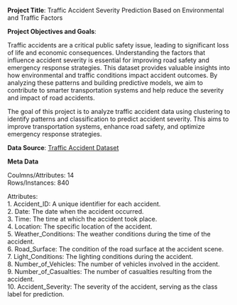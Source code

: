 **Project Title**: Traffic Accident Severity Prediction Based on Environmental and Traffic Factors


**Project Objectives and Goals**: 

Traffic accidents are a critical public safety issue, leading to significant loss of life and economic consequences. Understanding the factors that influence accident severity is essential for improving road safety and emergency response strategies. This dataset provides valuable insights into how environmental and traffic conditions impact accident outcomes. By analyzing these patterns and building predictive models, we aim to contribute to smarter transportation systems and help reduce the severity and impact of road accidents.

The goal of this project is to analyze traffic accident data using clustering to identify patterns and classification to predict accident severity. This aims to improve transportation systems, enhance road safety, and optimize emergency response strategies.


**Data Source**: 
[Traffic Accident Dataset](https://www.kaggle.com/datasets/denkuznetz/traffic-accident-prediction)


    
**Meta Data**

Coulmns/Attributes: 14
<br>Rows/Instances: 840

Attributes:
	<br>1.	Accident_ID: A unique identifier for each accident.
	<br>2.	Date: The date when the accident occurred.
	<br>3.	Time: The time at which the accident took place.
	<br>4.	Location: The specific location of the accident.
	<br>5.	Weather_Conditions: The weather conditions during the time of the accident.
	<br>6.	Road_Surface: The condition of the road surface at the accident scene.
	<br>7.	Light_Conditions: The lighting conditions during the accident.
	<br>8.	Number_of_Vehicles: The number of vehicles involved in the accident.
	<br>9.	Number_of_Casualties: The number of casualties resulting from the accident.
	<br>10.	Accident_Severity: The severity of the accident, serving as the class label for prediction.
